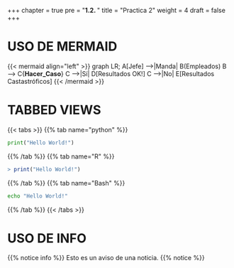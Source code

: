 +++
chapter = true
pre = "<b>1.2. </b>"
title = "Practica 2"
weight = 4
draft = false
+++
# USO DE MERMAID
{{< mermaid align="left" >}}
graph LR;
A[Jefe] -->|Manda| B(Empleados)
B --> C{<strong>Hacer_Caso</strong>}
C -->|Sí| D[Resultados OK!]
C -->|No| E[Resultados Castastróficos]
{{< /mermaid >}}


# TABBED VIEWS

{{< tabs >}}
{{% tab name="python" %}}
```python
print("Hello World!")
```
{{% /tab %}}
{{% tab name="R" %}}
```R
> print("Hello World!")
```
{{% /tab %}}
{{% tab name="Bash" %}}
```Bash
echo "Hello World!"
```
{{% /tab %}}
{{< /tabs >}}

# USO DE INFO
{{% notice info %}}
Esto es un aviso de una noticia.
{{% notice %}}
